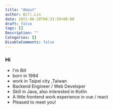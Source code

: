 ```yaml
---
title: "About"
author: Bill.Lin
date: 2021-06-28T00:33:59+08:00
draft: false
tags: []
Description: ""
Categories: []
DisableComments: false
---
```


### Hi 
- I'm Bill
- born in 1994 
- work in Taipei city ,Taiwan
- Backend Engineer / Web Developer
- Skill in Java, also interested in Kotlin
- A little frontend work experience in vue / react 
- Pleased to meet you!





